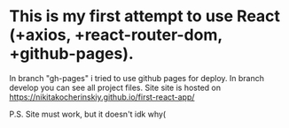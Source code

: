 # This is my first attempt to use React (+axios, +react-router-dom, +github-pages).
In branch "gh-pages" i tried to use github pages for deploy. In branch develop you can see all project files. 
Site site is hosted on https://nikitakocherinskiy.github.io/first-react-app/

P.S. Site must work, but it doesn't idk why(
